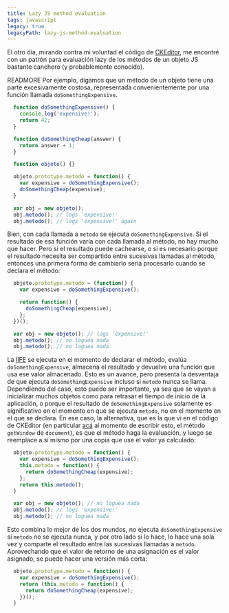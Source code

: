 ```yaml
---
title: Lazy JS method evaluation
tags: javascript
legacy: true
legacyPath: lazy-js-method-evaluation
---
```


El otro día, mirando contra mi voluntad el código de [CKEditor](https://github.com/ckeditor/ckeditor-dev), me encontré con un patrón para evaluación lazy de los métodos de un objeto JS bastante canchero (y probablemente conocido).

READMORE
Por ejemplo, digamos que un método de un objeto tiene una parte excesivamente costosa, representada convenientemente por una función llamada `doSomethingExpensive`.

```js
  function doSomethingExpensive() {
    console.log('expensive!');
    return 42;
  }

  function doSomethingCheap(answer) {
    return answer + 1;
  }

  function objeto() {}

  objeto.prototype.metodo = function() {
    var expensive = doSomethingExpensive();
    doSomethingCheap(expensive);
  }

  var obj = new objeto();
  obj.metodo(); // logs 'expensive!'
  obj.metodo(); // logs 'expensive!' again
```

Bien, con cada llamada a `metodo` se ejecuta `doSomethingExpensive`. Si el resultado de esa función varía con cada llamada al método, no hay mucho que hacer. Pero si el resultado puede cachearse, o si es necesario porque el resultado necesita ser compartido entre sucesivas llamadas al método, entonces una primera forma de cambiarlo sería procesarlo cuando se declara el método:

```js
  objeto.prototype.metodo = (function() {
    var expensive = doSomethingExpensive();

    return function() {
      doSomethingCheap(expensive);
    };
  })();

  var obj = new objeto(); // logs 'expensive!'
  obj.metodo(); // no loguea nada
  obj.metodo(); // no loguea nada
```

La [IIFE](http://benalman.com/news/2010/11/immediately-invoked-function-expression/) se ejecuta en el momento de declarar el método, evalúa `doSomethingExpensive`, almacena el resultado y devuelve una función que usa ese valor almacenado. Esto es un avance, pero presenta la desventaja de que ejecuta `doSomethingExpensive` incluso si `metodo` nunca se llama. Dependiendo del caso, esto puede ser importante, ya sea que se vayan a inicializar muchos objetos como para retrasar el tiempo de inicio de la aplicación, o porque el resultado de `doSomethingExpensive` solamente es significativo en el momento en que se ejecuta `metodo`, no en el momento en el que se declara. En ese caso, la alternativa, que es la que vi en el código de CKEditor (en particular [acá](https://github.com/ckeditor/ckeditor-dev/blob/master/core/dom/document.js#L237) al momento de escribir esto, el método `getWindow` de `document`), es que el método haga la evaluación, y luego se reemplace a sí mismo por una copia que use el valor ya calculado:

```js
  objeto.prototype.metodo = function() {
    var expensive = doSomethingExpensive();
    this.metodo = function() {
      return doSomethingCheap(expensive);
    };
    return this.metodo();
  }

  var obj = new objeto(); // no loguea nada
  obj.metodo(); // logs 'expensive!'
  obj.metodo(); // no loguea nada
```

Esto combina lo mejor de los dos mundos, no ejecuta `doSomethingExpensive` si `metodo` no se ejecuta nunca, y por otro lado si lo hace, lo hace una sola vez y comparte el resultado entre las sucesivas llamadas a `metodo`. Aprovechando que el valor de retorno de una asignación es el valor asignado, se puede hacer una versión más corta:

```js
  objeto.prototype.metodo = function() {
    var expensive = doSomethingExpensive();
    return (this.metodo = function() {
      return doSomethingCheap(expensive);
    })();
  }
```